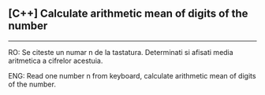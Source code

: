## [C++] Calculate arithmetic mean of digits of the number
---
RO:     Se citeste un numar n de la tastatura. Determinati si afisati media aritmetica a cifrelor acestuia.

ENG:    Read one number n from keyboard, calculate arithmetic mean of digits of the number.